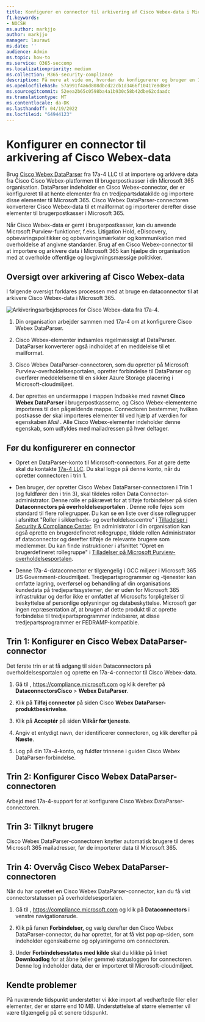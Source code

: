 ```yaml
---
title: Konfigurer en connector til arkivering af Cisco Webex-data i Microsoft 365
f1.keywords:
- NOCSH
ms.author: markjjo
author: markjjo
manager: laurawi
ms.date: ''
audience: Admin
ms.topic: how-to
ms.service: O365-seccomp
ms.localizationpriority: medium
ms.collection: M365-security-compliance
description: Få mere at vide om, hvordan du konfigurerer og bruger en 17a-4 Cisco Webex DataParser-connector til at importere og arkivere Cisco Webex-data i Microsoft 365.
ms.openlocfilehash: 57a991f4a6d808dbcd22cb1d3466f10417e8d8e9
ms.sourcegitcommit: 52eea2b65c0598ba4a1b930c58b42dbe62cdaadc
ms.translationtype: MT
ms.contentlocale: da-DK
ms.lasthandoff: 04/19/2022
ms.locfileid: "64944123"
---
```

# <a name="set-up-a-connector-to-archive-cisco-webex-data"></a>Konfigurer en connector til arkivering af Cisco Webex-data

Brug [Cisco Webex DataParser](https://www.17a-4.com/webex-dataparser/) fra 17a-4 LLC til at importere og arkivere data fra Cisco Cisco Webex-platformen til brugerpostkasser i din Microsoft 365 organisation. DataParser indeholder en Cisco Webex-connector, der er konfigureret til at hente elementer fra en tredjepartsdatakilde og importere disse elementer til Microsoft 365. Cisco Webex DataParser-connectoren konverterer Cisco Webex-data til et mailformat og importerer derefter disse elementer til brugerpostkasser i Microsoft 365.

Når Cisco Webex-data er gemt i brugerpostkasser, kan du anvende Microsoft Purview-funktioner, f.eks. Litigation Hold, eDiscovery, opbevaringspolitikker og opbevaringsmærkater og kommunikation med overholdelse af angivne standarder. Brug af en Cisco Webex-connector til at importere og arkivere data i Microsoft 365 kan hjælpe din organisation med at overholde offentlige og lovgivningsmæssige politikker.

## <a name="overview-of-archiving-cisco-webex-data"></a>Oversigt over arkivering af Cisco Webex-data

I følgende oversigt forklares processen med at bruge en dataconnector til at arkivere Cisco Webex-data i Microsoft 365.

![Arkiveringsarbejdsproces for Cisco Webex-data fra 17a-4.](../media/WebexTeamsDataParserConnectorWorkflow.png)

1. Din organisation arbejder sammen med 17a-4 om at konfigurere Cisco Webex DataParser.

2. Cisco Webex-elementer indsamles regelmæssigt af DataParser. DataParser konverterer også indholdet af en meddelelse til et mailformat.

3. Cisco Webex DataParser-connectoren, som du opretter på Microsoft Purview-overholdelsesportalen, opretter forbindelse til DataParser og overfører meddelelserne til en sikker Azure Storage placering i Microsoft-cloudmiljøet.

4. Der oprettes en undermappe i mappen Indbakke med navnet **Cisco Webex DataParser** i brugerpostkasserne, og Cisco Webex-elementerne importeres til den pågældende mappe. Connectoren bestemmer, hvilken postkasse der skal importeres elementer til ved hjælp af værdien for egenskaben *Mail* . Alle Cisco Webex-elementer indeholder denne egenskab, som udfyldes med mailadressen på hver deltager.

## <a name="before-you-set-up-a-connector"></a>Før du konfigurerer en connector

- Opret en DataParser-konto til Microsoft-connectors. For at gøre dette skal du kontakte [17a-4 LLC](https://www.17a-4.com/contact/). Du skal logge på denne konto, når du opretter connectoren i trin 1.

- Den bruger, der opretter Cisco Webex DataParser-connectoren i Trin 1 (og fuldfører den i trin 3), skal tildeles rollen Data Connector-administrator. Denne rolle er påkrævet for at tilføje forbindelser på siden **Dataconnectors på overholdelsesportalen** . Denne rolle føjes som standard til flere rollegrupper. Du kan se en liste over disse rollegrupper i afsnittet "Roller i sikkerheds- og overholdelsescentre" i [Tilladelser i Security & Compliance Center](../security/office-365-security/permissions-in-the-security-and-compliance-center.md#roles-in-the-security--compliance-center). En administrator i din organisation kan også oprette en brugerdefineret rollegruppe, tildele rollen Administrator af dataconnector og derefter tilføje de relevante brugere som medlemmer. Du kan finde instruktioner i afsnittet "Opret en brugerdefineret rollegruppe" i [Tilladelser på Microsoft Purview-overholdelsesportalen](microsoft-365-compliance-center-permissions.md#create-a-custom-role-group).

- Denne 17a-4-dataconnector er tilgængelig i GCC miljøer i Microsoft 365 US Government-cloudmiljøet. Tredjepartsprogrammer og -tjenester kan omfatte lagring, overførsel og behandling af din organisations kundedata på tredjepartssystemer, der er uden for Microsoft 365 infrastruktur og derfor ikke er omfattet af Microsofts forpligtelser til beskyttelse af personlige oplysninger og databeskyttelse. Microsoft gør ingen repræsentation af, at brugen af dette produkt til at oprette forbindelse til tredjepartsprogrammer indebærer, at disse tredjepartsprogrammer er FEDRAMP-kompatible.

## <a name="step-1-set-up-a-cisco-webex-dataparser-connector"></a>Trin 1: Konfigurer en Cisco Webex DataParser-connector

Det første trin er at få adgang til siden Dataconnectors på overholdelsesportalen og oprette en 17a-4-connector til Cisco Webex-data.

1. Gå til , <https://compliance.microsoft.com> og klik derefter på **DataconnectorsCisco** >  **Webex DataParser**.

2. Klik på **Tilføj connector** på siden Cisco **Webex DataParser-produktbeskrivelse**.

3. Klik på **Acceptér** på siden **Vilkår for tjeneste**.

4. Angiv et entydigt navn, der identificerer connectoren, og klik derefter på **Næste**.

5. Log på din 17a-4-konto, og fuldfør trinnene i guiden Cisco Webex DataParser-forbindelse.

## <a name="step-2-configure-the-cisco-webex-dataparser-connector"></a>Trin 2: Konfigurer Cisco Webex DataParser-connectoren

Arbejd med 17a-4-support for at konfigurere Cisco Webex DataParser-connectoren.

## <a name="step-3-map-users"></a>Trin 3: Tilknyt brugere

Cisco Webex DataParser-connectoren knytter automatisk brugere til deres Microsoft 365 mailadresser, før de importerer data til Microsoft 365.

## <a name="step-4-monitor-the-cisco-webex-dataparser-connector"></a>Trin 4: Overvåg Cisco Webex DataParser-connectoren

Når du har oprettet en Cisco Webex DataParser-connector, kan du få vist connectorstatussen på overholdelsesportalen.

1. Gå til , <https://compliance.microsoft.com> og klik på **Dataconnectors** i venstre navigationsrude.

2. Klik på fanen **Forbindelser,** og vælg derefter den Cisco Webex DataParser-connector, du har oprettet, for at få vist pop op-siden, som indeholder egenskaberne og oplysningerne om connectoren.

3. Under **Forbindelsesstatus med kilde** skal du klikke på linket **Downloadlog** for at åbne (eller gemme) statusloggen for connectoren. Denne log indeholder data, der er importeret til Microsoft-cloudmiljøet.

## <a name="known-issues"></a>Kendte problemer

På nuværende tidspunkt understøtter vi ikke import af vedhæftede filer eller elementer, der er større end 10 MB. Understøttelse af større elementer vil være tilgængelig på et senere tidspunkt.
